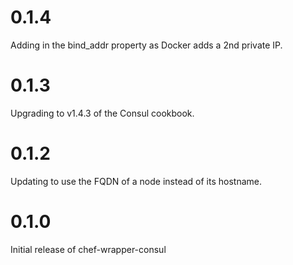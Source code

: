 # 0.1.4

Adding in the bind_addr property as Docker adds a 2nd private IP.

# 0.1.3

Upgrading to v1.4.3 of the Consul cookbook.

# 0.1.2

Updating to use the FQDN of a node instead of its hostname.

# 0.1.0

Initial release of chef-wrapper-consul
